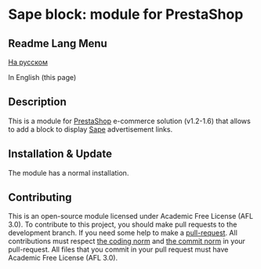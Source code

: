 Sape block: module for PrestaShop
======

Readme Lang Menu
------------
[На русском][5]

In English (this page)

Description
------------
This is a module for [PrestaShop][4] e-commerce solution (v1.2-1.6) that allows to add a block to display [Sape][6] advertisement links.

Installation & Update
------------
The module has a normal installation.

Contributing
------------
This is an open-source module licensed under Academic Free License (AFL 3.0).
To contribute to this project, you should make pull requests to the development branch.
If you need some help to make a [pull-request][1].
All contributions must respect [the coding norm][2] and [the commit norm][3] in your pull-request.
All files that you commit in your pull request must have Academic Free License (AFL 3.0).

[1]: https://help.github.com/articles/using-pull-requests/
[2]: http://doc.prestashop.com/display/PS15/Coding+Standards
[3]: http://doc.prestashop.com/display/PS15/How+to+write+a+commit+message
[4]: http://prestashop.com/
[5]: https://github.com/zapalm/blocksape/blob/master/readme_ru.md
[6]: http://www.sape.ru/r.rTYnEaMVRz.php
